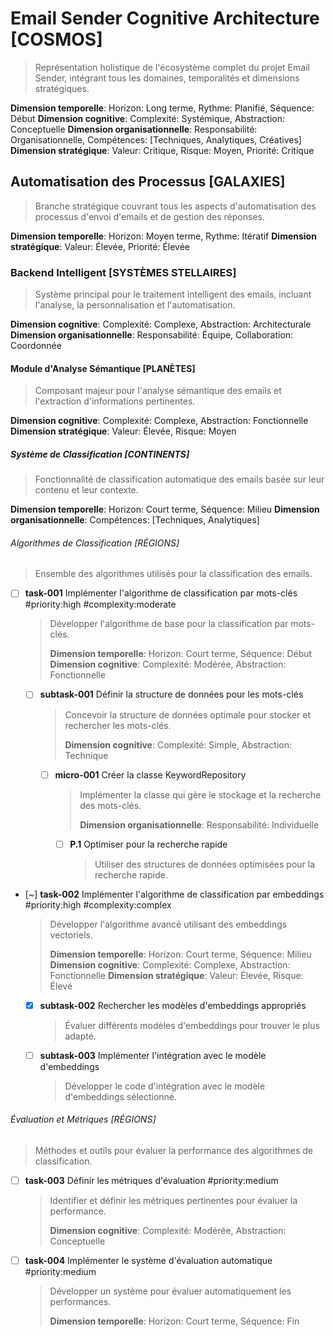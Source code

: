 # Email Sender Cognitive Architecture [COSMOS]

> Représentation holistique de l'écosystème complet du projet Email Sender,
> intégrant tous les domaines, temporalités et dimensions stratégiques.

**Dimension temporelle**: Horizon: Long terme, Rythme: Planifié, Séquence: Début
**Dimension cognitive**: Complexité: Systémique, Abstraction: Conceptuelle
**Dimension organisationnelle**: Responsabilité: Organisationnelle, Compétences: [Techniques, Analytiques, Créatives]
**Dimension stratégique**: Valeur: Critique, Risque: Moyen, Priorité: Critique

## Automatisation des Processus [GALAXIES]

> Branche stratégique couvrant tous les aspects d'automatisation
> des processus d'envoi d'emails et de gestion des réponses.

**Dimension temporelle**: Horizon: Moyen terme, Rythme: Itératif
**Dimension stratégique**: Valeur: Élevée, Priorité: Élevée

### Backend Intelligent [SYSTÈMES STELLAIRES]

> Système principal pour le traitement intelligent des emails,
> incluant l'analyse, la personnalisation et l'automatisation.

**Dimension cognitive**: Complexité: Complexe, Abstraction: Architecturale
**Dimension organisationnelle**: Responsabilité: Équipe, Collaboration: Coordonnée

#### Module d'Analyse Sémantique [PLANÈTES]

> Composant majeur pour l'analyse sémantique des emails
> et l'extraction d'informations pertinentes.

**Dimension cognitive**: Complexité: Complexe, Abstraction: Fonctionnelle
**Dimension stratégique**: Valeur: Élevée, Risque: Moyen

##### Système de Classification [CONTINENTS]

> Fonctionnalité de classification automatique des emails
> basée sur leur contenu et leur contexte.

**Dimension temporelle**: Horizon: Court terme, Séquence: Milieu
**Dimension organisationnelle**: Compétences: [Techniques, Analytiques]

###### Algorithmes de Classification [RÉGIONS]

> Ensemble des algorithmes utilisés pour la classification des emails.

- [ ] **task-001** Implémenter l'algorithme de classification par mots-clés #priority:high #complexity:moderate

  > Développer l'algorithme de base pour la classification par mots-clés.
  > 
  > **Dimension temporelle**: Horizon: Court terme, Séquence: Début
  > **Dimension cognitive**: Complexité: Modérée, Abstraction: Fonctionnelle

  - [ ] **subtask-001** Définir la structure de données pour les mots-clés
    > Concevoir la structure de données optimale pour stocker et rechercher les mots-clés.
    > 
    > **Dimension cognitive**: Complexité: Simple, Abstraction: Technique

    - [ ] **micro-001** Créer la classe KeywordRepository
      > Implémenter la classe qui gère le stockage et la recherche des mots-clés.
      > 
      > **Dimension organisationnelle**: Responsabilité: Individuelle

      - [ ] **P.1** Optimiser pour la recherche rapide
        > Utiliser des structures de données optimisées pour la recherche rapide.

- [~] **task-002** Implémenter l'algorithme de classification par embeddings #priority:high #complexity:complex

  > Développer l'algorithme avancé utilisant des embeddings vectoriels.
  > 
  > **Dimension temporelle**: Horizon: Court terme, Séquence: Milieu
  > **Dimension cognitive**: Complexité: Complexe, Abstraction: Fonctionnelle
  > **Dimension stratégique**: Valeur: Élevée, Risque: Élevé

  - [x] **subtask-002** Rechercher les modèles d'embeddings appropriés
    > Évaluer différents modèles d'embeddings pour trouver le plus adapté.

  - [ ] **subtask-003** Implémenter l'intégration avec le modèle d'embeddings
    > Développer le code d'intégration avec le modèle d'embeddings sélectionné.

###### Évaluation et Métriques [RÉGIONS]

> Méthodes et outils pour évaluer la performance des algorithmes de classification.

- [ ] **task-003** Définir les métriques d'évaluation #priority:medium

  > Identifier et définir les métriques pertinentes pour évaluer la performance.
  > 
  > **Dimension cognitive**: Complexité: Modérée, Abstraction: Conceptuelle

- [ ] **task-004** Implémenter le système d'évaluation automatique #priority:medium

  > Développer un système pour évaluer automatiquement les performances.
  > 
  > **Dimension temporelle**: Horizon: Court terme, Séquence: Fin

